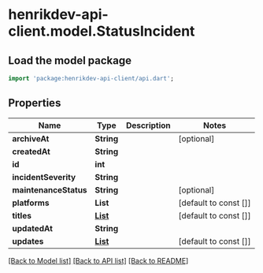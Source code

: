 # henrikdev-api-client.model.StatusIncident

## Load the model package
```dart
import 'package:henrikdev-api-client/api.dart';
```

## Properties
Name | Type | Description | Notes
------------ | ------------- | ------------- | -------------
**archiveAt** | **String** |  | [optional] 
**createdAt** | **String** |  | 
**id** | **int** |  | 
**incidentSeverity** | **String** |  | 
**maintenanceStatus** | **String** |  | [optional] 
**platforms** | **List<String>** |  | [default to const []]
**titles** | [**List<StatusIncidentContent>**](StatusIncidentContent.md) |  | [default to const []]
**updatedAt** | **String** |  | 
**updates** | [**List<StatusIncidentUpdate>**](StatusIncidentUpdate.md) |  | [default to const []]

[[Back to Model list]](../README.md#documentation-for-models) [[Back to API list]](../README.md#documentation-for-api-endpoints) [[Back to README]](../README.md)


